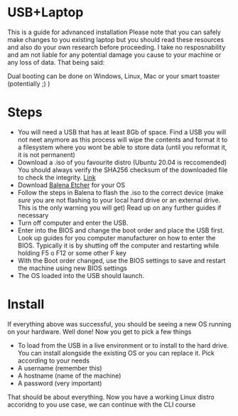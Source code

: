 # USB+Laptop
This is a guide for advnanced installation
Please note that you can safely make changes to you existing laptop but you should read these resources and also do your own research before proceeding. I take no resposnability and am not liable for any potential damage you cause to your machine or any loss of data. That being said:

Dual booting can be done on Windows, Linux, Mac or your smart toaster (potentially ;) )
# Steps
- You will need a USB that has at least 8Gb of space. Find a USB you will not neet anymore as this process will wipe the contents and format it to a filesystem where you wont be able to store data (until you reformat it, it is not permanent)
- Download a .iso of you favourite distro (Ubuntu 20.04 is reccomended) You should always verify the SHA256 checksum of the downloaded file to check the integrity. [Link](https://security.stackexchange.com/questions/189000/how-to-verify-the-checksum-of-a-downloaded-file-pgp-sha-etc)
- Download [Balena Etcher](https://www.balena.io/etcher/) for your OS
- Follow the steps in Balena to flash the .iso to the correct device (make *sure* you are not flashing to your local hard drive or an external drive. This is the only warning you will get) Read up on any further guides if necessary
- Turn off computer and enter the USB. 
- Enter into the BIOS and change the boot order and place the USB first. Look up guides for you computer manufacturer on how to enter the BIOS. Typically it is by shutting off the computer and restarting while holding F5 o F12 or some other F key
- With the Boot order changed, use the BIOS settings to save and restart the machine using new BIOS settings
- The OS loaded into the USB should launch.


# Install
If everything above was successful, you should be seeing a new OS running on your hardware. Well done!
Now you get to pick a few things
- To load from the USB in a live environment or to install to the hard drive. You can install alongside the existing OS or you can replace it. Pick according to your needs
- A username (remember this)
- A hostname (name of the machine)
- A password (very important)

That should be about everything. Now you have a working Linux distro accoridng to you use case, we can continue with the CLI course
